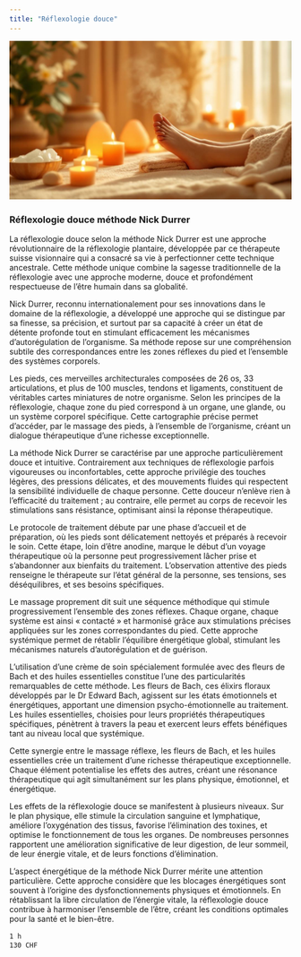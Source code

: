 ```yaml
---
title: "Réflexologie douce"
---
```


![Réflexologie douce méthode Nick Durrer](./images/reflexologie.jpg)

### Réflexologie douce méthode Nick Durrer

La réflexologie douce selon la méthode Nick Durrer est une approche révolutionnaire de la réflexologie plantaire, développée par ce thérapeute suisse visionnaire qui a consacré sa vie à perfectionner cette technique ancestrale. Cette méthode unique combine la sagesse traditionnelle de la réflexologie avec une approche moderne, douce et profondément respectueuse de l’être humain dans sa globalité.

Nick Durrer, reconnu internationalement pour ses innovations dans le domaine de la réflexologie, a développé une approche qui se distingue par sa finesse, sa précision, et surtout par sa capacité à créer un état de détente profonde tout en stimulant efficacement les mécanismes d’autorégulation de l’organisme. Sa méthode repose sur une compréhension subtile des correspondances entre les zones réflexes du pied et l’ensemble des systèmes corporels.

Les pieds, ces merveilles architecturales composées de 26 os, 33 articulations, et plus de 100 muscles, tendons et ligaments, constituent de véritables cartes miniatures de notre organisme. Selon les principes de la réflexologie, chaque zone du pied correspond à un organe, une glande, ou un système corporel spécifique. Cette cartographie précise permet d’accéder, par le massage des pieds, à l’ensemble de l’organisme, créant un dialogue thérapeutique d’une richesse exceptionnelle.

La méthode Nick Durrer se caractérise par une approche particulièrement douce et intuitive. Contrairement aux techniques de réflexologie parfois vigoureuses ou inconfortables, cette approche privilégie des touches légères, des pressions délicates, et des mouvements fluides qui respectent la sensibilité individuelle de chaque personne. Cette douceur n’enlève rien à l’efficacité du traitement ; au contraire, elle permet au corps de recevoir les stimulations sans résistance, optimisant ainsi la réponse thérapeutique.

Le protocole de traitement débute par une phase d’accueil et de préparation, où les pieds sont délicatement nettoyés et préparés à recevoir le soin. Cette étape, loin d’être anodine, marque le début d’un voyage thérapeutique où la personne peut progressivement lâcher prise et s’abandonner aux bienfaits du traitement. L’observation attentive des pieds renseigne le thérapeute sur l’état général de la personne, ses tensions, ses déséquilibres, et ses besoins spécifiques.

Le massage proprement dit suit une séquence méthodique qui stimule progressivement l’ensemble des zones réflexes. Chaque organe, chaque système est ainsi « contacté » et harmonisé grâce aux stimulations précises appliquées sur les zones correspondantes du pied. Cette approche systémique permet de rétablir l’équilibre énergétique global, stimulant les mécanismes naturels d’autorégulation et de guérison.

L’utilisation d’une crème de soin spécialement formulée avec des fleurs de Bach et des huiles essentielles constitue l’une des particularités remarquables de cette méthode. Les fleurs de Bach, ces élixirs floraux développés par le Dr Edward Bach, agissent sur les états émotionnels et énergétiques, apportant une dimension psycho-émotionnelle au traitement. Les huiles essentielles, choisies pour leurs propriétés thérapeutiques spécifiques, pénètrent à travers la peau et exercent leurs effets bénéfiques tant au niveau local que systémique.

Cette synergie entre le massage réflexe, les fleurs de Bach, et les huiles essentielles crée un traitement d’une richesse thérapeutique exceptionnelle. Chaque élément potentialise les effets des autres, créant une résonance thérapeutique qui agit simultanément sur les plans physique, émotionnel, et énergétique.

Les effets de la réflexologie douce se manifestent à plusieurs niveaux. Sur le plan physique, elle stimule la circulation sanguine et lymphatique, améliore l’oxygénation des tissus, favorise l’élimination des toxines, et optimise le fonctionnement de tous les organes. De nombreuses personnes rapportent une amélioration significative de leur digestion, de leur sommeil, de leur énergie vitale, et de leurs fonctions d’élimination.

L’aspect énergétique de la méthode Nick Durrer mérite une attention particulière. Cette approche considère que les blocages énergétiques sont souvent à l’origine des dysfonctionnements physiques et émotionnels. En rétablissant la libre circulation de l’énergie vitale, la réflexologie douce contribue à harmoniser l’ensemble de l’être, créant les conditions optimales pour la santé et le bien-être.

```
1 h
130 CHF
```
